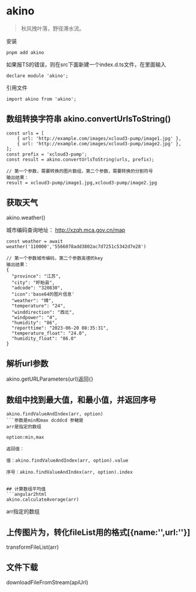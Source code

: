 # akino
> 秋风拽叶落，野径滞水流。

安装
```
pnpm add akino
```
如果报TS的错误，则在src下面新建一个index.d.ts文件，在里面输入
```
declare module 'akino';
```
引用文件

```
import akino from 'akino';
```


## 数组转换字符串  akino.convertUrlsToString()
```
const urls = [
    { url: 'http://example.com/images/xcloud3-pump/image1.jpg' },
    { url: 'http://example.com/images/xcloud3-pump/image2.jpg' },
];
const prefix = 'xcloud3-pump';
const result = akino.convertUrlsToString(urls, prefix);

// 第一个参数，需要转换的图片数组，第二个参数，需要转换的分割符号
输出结果：
result = xcloud3-pump/image1.jpg,xcloud3-pump/image2.jpg
```


## 获取天气
akino.weather()

城市编码查询地址：
http://xzqh.mca.gov.cn/map
```
const weather = await weather('110000','5566078add3802ac7d7251c5342d7e28')

// 第一个参数城市编码，第二个参数高德的key
输出结果：
{
  "province": "江苏",
  "city": "盱眙县",
  "adcode": "320830",
  "icon":'base64的图片信息'
  "weather": "晴",
  "temperature": "24",
  "winddirection": "西北",
  "windpower": "4",
  "humidity": "86",
  "reporttime": "2023-06-20 08:35:31",
  "temperature_float": "24.0",
  "humidity_float": "86.0"
}
```

## 解析url参数
akino.getURLParameters(url)返回{}

## 数组中找到最大值，和最小值，并返回序号
```angular2html
akino.findValueAndIndex(arr, option)
```参数是min和max dcddcd 参輑是
arr是指定的数组

option:min,max

返回值：

值：akino.findValueAndIndex(arr, option).value

序号：akino.findValueAndIndex(arr, option).index


## 计算数组平均值
```angular2html
akino.calculateAverage(arr)
```
arr指定的数组


## 上传图片为，转化fileList用的格式[{name:'',url:''}]
transformFileList(arr)

## 文件下载
downloadFileFromStream(apiUrl)

